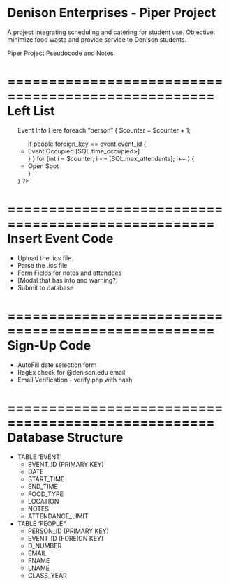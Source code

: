 # Denison Enterprises - Piper Project
A project integrating scheduling and catering for student use.
Objective: minimize food waste and provide service to Denison students.

Piper Project Pseudocode and Notes

===================================================
Left List
===================================================

<ul>

<?php

foreach “event” {
	$counter = 0;
	<li> Event Info Here </li>
	foreach “person” {
		$counter = $counter + 1;
		<ul>
		if people.foreign_key == event.event_id {
			<li> Event Occupied [SQL.time_occupied>] </li>
		}
	}
	for (int i = $counter; i <= [SQL.max_attendants]; i++ ) {
		<li> Open Spot </li>
	}
	</ul>
}

?>

</ul>

===================================================
Insert Event Code
===================================================

- Upload the .ics file.
- Parse the .ics file
- Form Fields for notes and attendees
- [Modal that has info and warning?]
- Submit to database

===================================================
Sign-Up Code
===================================================

- AutoFill date selection form
- RegEx check for @denison.edu email
- Email Verification - verify.php with hash

===================================================
Database Structure
===================================================

- TABLE ‘EVENT’
    - EVENT_ID (PRIMARY KEY)
    - DATE
    - START_TIME
    - END_TIME
    - FOOD_TYPE
    - LOCATION
    - NOTES
    - ATTENDANCE_LIMIT
- TABLE ‘PEOPLE”
    - PERSON_ID (PRIMARY KEY)
    - EVENT_ID (FOREIGN KEY)
    - D_NUMBER
    - EMAIL
    - FNAME
    - LNAME
    - CLASS_YEAR
